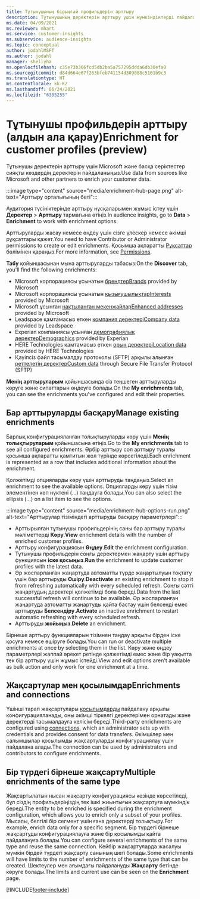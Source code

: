 ```yaml
---
title: Тұтынушының бірыңғай профильдерін арттыру
description: Тұтынушының деректерін арттыру үшін мүмкіндіктерді пайдаланыңыз.
ms.date: 04/09/2021
ms.reviewer: mhart
ms.service: customer-insights
ms.subservice: audience-insights
ms.topic: conceptual
author: jodahlMSFT
ms.author: jodahl
manager: shellyha
ms.openlocfilehash: c35e73b366fcd5db2ba5a757295ddda6db30efa0
ms.sourcegitcommit: d84d664e67f263bfeb741154d309088c5101b9c3
ms.translationtype: HT
ms.contentlocale: kk-KZ
ms.lasthandoff: 06/24/2021
ms.locfileid: "6305255"
---
```

# <a name="enrichment-for-customer-profiles-preview"></a><span data-ttu-id="6ace2-103">Тұтынушы профильдерін арттыру (алдын ала қарау)</span><span class="sxs-lookup"><span data-stu-id="6ace2-103">Enrichment for customer profiles (preview)</span></span>

<span data-ttu-id="6ace2-104">Тұтынушы деректерін арттыру үшін Microsoft және басқа серіктестер сияқты көздердің деректерін пайдаланыңыз.</span><span class="sxs-lookup"><span data-stu-id="6ace2-104">Use data from sources like Microsoft and other partners to enrich your customer data.</span></span>

:::image type="content" source="media/enrichment-hub-page.png" alt-text="Арттыру орталығының беті":::

<span data-ttu-id="6ace2-106">Аудитория түсініктерінде арттыру нұсқаларымен жұмыс істеу үшін **Деректер** > **Арттыру** тармағына өтіңіз.</span><span class="sxs-lookup"><span data-stu-id="6ace2-106">In audience insights, go to **Data** > **Enrichment** to work with enrichment options.</span></span>  

<span data-ttu-id="6ace2-107">Арттыруларды жасау немесе өңдеу үшін сізге үлескер немесе әкімші рұқсаттары қажет.</span><span class="sxs-lookup"><span data-stu-id="6ace2-107">You need to have Contributor or Administrator permissions to create or edit enrichments.</span></span> <span data-ttu-id="6ace2-108">Қосымша ақпаратты [Рұқсаттар](permissions.md) бөлімінен қараңыз.</span><span class="sxs-lookup"><span data-stu-id="6ace2-108">For more information, see [Permissions](permissions.md).</span></span>

<span data-ttu-id="6ace2-109">**Табу** қойыншасынан мына арттыруларды табасыз:</span><span class="sxs-lookup"><span data-stu-id="6ace2-109">On the **Discover** tab, you'll find the following enrichments:</span></span>

- <span data-ttu-id="6ace2-110">Microsoft корпорациясы ұсынатын [брендтер](enrichment-microsoft.md)</span><span class="sxs-lookup"><span data-stu-id="6ace2-110">[Brands](enrichment-microsoft.md) provided by Microsoft</span></span>
- <span data-ttu-id="6ace2-111">Microsoft корпорациясы ұсынатын [қызығушылықтар](enrichment-microsoft.md)</span><span class="sxs-lookup"><span data-stu-id="6ace2-111">[Interests](enrichment-microsoft.md) provided by Microsoft</span></span>
- <span data-ttu-id="6ace2-112">Microsoft ұсынған [нақтыланған мекенжайлар](enrichment-enhanced-addresses.md)</span><span class="sxs-lookup"><span data-stu-id="6ace2-112">[Enhanced addresses](enrichment-enhanced-addresses.md) provided by Microsoft</span></span>
- <span data-ttu-id="6ace2-113">Leadspace қамтамасыз еткен [компания деректері](enrichment-leadspace.md)</span><span class="sxs-lookup"><span data-stu-id="6ace2-113">[Company data](enrichment-leadspace.md) provided by Leadspace</span></span>
- <span data-ttu-id="6ace2-114">Experian компаниясы ұсынған [демографиялық деректер](enrichment-experian.md)</span><span class="sxs-lookup"><span data-stu-id="6ace2-114">[Demographics](enrichment-experian.md) provided by Experian</span></span>
- <span data-ttu-id="6ace2-115">HERE Technologies қамтамасыз еткен [орын деректері](enrichment-here.md)</span><span class="sxs-lookup"><span data-stu-id="6ace2-115">[Location data](enrichment-here.md) provided by HERE Technologies</span></span>
- <span data-ttu-id="6ace2-116">Қауіпсіз файл тасымалдау протоколы (SFTP) арқылы алынған [реттелетін деректер](enrichment-SFTP-custom-import.md)</span><span class="sxs-lookup"><span data-stu-id="6ace2-116">[Custom data](enrichment-SFTP-custom-import.md) through Secure File Transfer Protocol (SFTP)</span></span>

<span data-ttu-id="6ace2-117">**Менің арттыруларым** қойыншасында сіз теңшеген арттыруларды көруге және сипаттарын өңдеуге болады.</span><span class="sxs-lookup"><span data-stu-id="6ace2-117">On the **My enrichments** tab, you can see the enrichments you've configured and edit their properties.</span></span>

## <a name="manage-existing-enrichments"></a><span data-ttu-id="6ace2-118">Бар арттыруларды басқару</span><span class="sxs-lookup"><span data-stu-id="6ace2-118">Manage existing enrichments</span></span>

<span data-ttu-id="6ace2-119">Барлық конфигурацияланған толықтыруларды көру үшін **Менің толықтыруларым** қойыншасына өтіңіз.</span><span class="sxs-lookup"><span data-stu-id="6ace2-119">Go to the **My enrichments** tab to see all configured enrichments.</span></span> <span data-ttu-id="6ace2-120">Әрбір арттыру сол арттыру туралы қосымша ақпаратты қамтитын жол түрінде көрсетіледі.</span><span class="sxs-lookup"><span data-stu-id="6ace2-120">Each enrichment is represented as a row that includes additional information about the enrichment.</span></span>

<span data-ttu-id="6ace2-121">Қолжетімді опцияларды көру үшін арттыруды таңдаңыз.</span><span class="sxs-lookup"><span data-stu-id="6ace2-121">Select an enrichment to see the available options.</span></span> <span data-ttu-id="6ace2-122">Опцияларды көру үшін тізім элементінен көп нүктені (...) таңдауға болады.</span><span class="sxs-lookup"><span data-stu-id="6ace2-122">You can also select the ellipsis (...) on a list item to see the options.</span></span>

:::image type="content" source="media/enrichment-hub-options-run.png" alt-text="Арттырулар тізіміндегі арттыруды басқару параметрлері":::

- <span data-ttu-id="6ace2-124">Арттырылған тұтынушы профильдерінің саны бар арттыру туралы мәліметтерді **Көру**.</span><span class="sxs-lookup"><span data-stu-id="6ace2-124">**View** enrichment details with the number of enriched customer profiles.</span></span>
- <span data-ttu-id="6ace2-125">Арттыру конфигурациясын **Өңдеу**.</span><span class="sxs-lookup"><span data-stu-id="6ace2-125">**Edit** the enrichment configuration.</span></span>
- <span data-ttu-id="6ace2-126">Тұтынушы профильдерін соңғы деректермен жаңарту үшін арттыру функциясын **іске қосыңыз**.</span><span class="sxs-lookup"><span data-stu-id="6ace2-126">**Run** the enrichment to update customer profiles with the latest data.</span></span>
- <span data-ttu-id="6ace2-127">Әр жоспарланған жаңартуда автоматты түрде жаңартылуын тоқтату үшін бар арттыруды **Өшіру**.</span><span class="sxs-lookup"><span data-stu-id="6ace2-127">**Deactivate** an existing enrichment to stop it from refreshing automatically with every scheduled refresh.</span></span> <span data-ttu-id="6ace2-128">Соңғы сәтті жаңартудың деректері қолжетімді бола береді.</span><span class="sxs-lookup"><span data-stu-id="6ace2-128">Data from the last successful refresh will continue to be available.</span></span> <span data-ttu-id="6ace2-129">Әр жоспарланған жаңартуда автоматты жаңартуды қайта бастау үшін белсенді емес арттыруды **Белсендіру**.</span><span class="sxs-lookup"><span data-stu-id="6ace2-129">**Activate** an inactive enrichment to restart automatic refreshing with every scheduled refresh.</span></span>
- <span data-ttu-id="6ace2-130">Арттыруды **жойыңыз**.</span><span class="sxs-lookup"><span data-stu-id="6ace2-130">**Delete** an enrichment.</span></span>

<span data-ttu-id="6ace2-131">Бірнеше арттыру функцияларын тізімнен таңдау арқылы бірден іске қосуға немесе өшіруге болады.</span><span class="sxs-lookup"><span data-stu-id="6ace2-131">You can run or deactivate multiple enrichments at once by selecting them in the list.</span></span> <span data-ttu-id="6ace2-132">Көру және өңдеу параметрлері жаппай әрекет ретінде қолжетімді емес және бір уақытта тек бір арттыру үшін жұмыс істейді.</span><span class="sxs-lookup"><span data-stu-id="6ace2-132">View and edit options aren't available as bulk action and only work for one enrichment at a time.</span></span>

## <a name="enrichments-and-connections"></a><span data-ttu-id="6ace2-133">Жақсартулар мен қосылымдар</span><span class="sxs-lookup"><span data-stu-id="6ace2-133">Enrichments and connections</span></span>

<span data-ttu-id="6ace2-134">Үшінші тарап жақсартулары [қосылымдарды](connections.md) пайдалану арқылы конфигурацияланады, оны әкімші тіркелгі деректерімен орнатады және деректерді тасымалдауға келісім береді.</span><span class="sxs-lookup"><span data-stu-id="6ace2-134">Third-party enrichments are configured using [connections](connections.md), which an administrator sets up with credentials and provides consent for data transfers.</span></span> <span data-ttu-id="6ace2-135">Әкімшілер мен салымшылар қосылымды жақсартуларды конфигурациялау үшін пайдалана алады.</span><span class="sxs-lookup"><span data-stu-id="6ace2-135">The connection can be used by administrators and contributors to configure enrichments.</span></span>  

## <a name="multiple-enrichments-of-the-same-type"></a><span data-ttu-id="6ace2-136">Бір түрдегі бірнеше жақсарту</span><span class="sxs-lookup"><span data-stu-id="6ace2-136">Multiple enrichments of the same type</span></span>

<span data-ttu-id="6ace2-137">Жақсартылатын нысан жақсарту конфигурациясы кезінде көрсетіледі, бұл сіздің профильдеріңіздің тек ішкі жиынтығын жақсартуға мүмкіндік береді.</span><span class="sxs-lookup"><span data-stu-id="6ace2-137">The entity to be enriched is specified during the enrichment configuration, which allows you to enrich only a subset of your profiles.</span></span> <span data-ttu-id="6ace2-138">Мысалы, белгілі бір сегмент үшін ғана деректерді толықтыру.</span><span class="sxs-lookup"><span data-stu-id="6ace2-138">For example, enrich data only for a specific segment.</span></span> <span data-ttu-id="6ace2-139">Бір түрдегі бірнеше жақсартуды конфигурациялауға және бір қосылымды қайта пайдалануға болады.</span><span class="sxs-lookup"><span data-stu-id="6ace2-139">You can configure several enrichments of the same type and reuse the same connection.</span></span> <span data-ttu-id="6ace2-140">Кейбір жақсартуларда жасалуы мүмкін бірдей түрдегі жақсарту санының шегі болады.</span><span class="sxs-lookup"><span data-stu-id="6ace2-140">Some enrichments will have limits to the number of enrichments of the same type that can be created.</span></span> <span data-ttu-id="6ace2-141">Шектеулер мен ағымдағы пайдалануды **Жақсарту** бетінде көруге болады.</span><span class="sxs-lookup"><span data-stu-id="6ace2-141">The limits and current use can be seen on the **Enrichment** page.</span></span>

[!INCLUDE[footer-include](../includes/footer-banner.md)]
